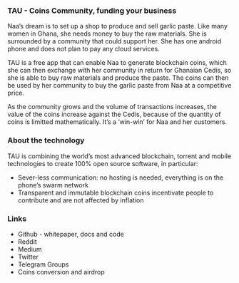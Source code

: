 ### TAU - Coins Community, funding your business
Naa’s dream is to set up a shop to produce and sell garlic paste. Like many women in Ghana, she needs money to buy the raw materials. She is surrounded by a community that could support her. She has one android phone and does not plan to pay any cloud services.

TAU is a free app that can enable Naa to generate blockchain coins, which she can then exchange with her community in return for Ghanaian Cedis, so she is able to buy raw materials and produce the paste. The coins can then be used by her community to buy the garlic paste from Naa at a competitive price.

As the community grows and the volume of transactions increases, the value of the coins increase against the Cedis, because of the quantity of coins is limitted mathematically. It’s a ‘win-win’ for Naa and her customers.

### About the technology

TAU is combining the world’s most advanced blockchain, torrent and mobile technologies to create 100% open source software, in particular:
* Sever-less communication: no hosting is needed, everything is on the phone’s swarm network
* Transparent and immutable blockchain coins incentivate people to contribute and are not affected by inflation

### Links
* Github - whitepaper, docs and code
* Reddit
* Medium
* Twitter
* Telegram Groups
* Coins conversion and airdrop
